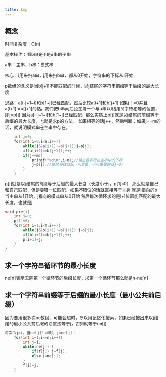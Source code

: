```yaml
---
title: kmp
---
```


## 概念

时间复杂度：O(n)

基本操作：看b串是不是a串的子串

a串：主串，b串：模式串

核心：i用来扫a串，j用来扫b串，都从0开始，字符串的下标从1开始

p数组的含义是当b[j+1]不能匹配的时候，以j结尾的字符串前缀等于后缀的最大长度


思路：a[i-j+1~i]和b[1~j]已经匹配，然后比较a[i+1]和b[j+1]
如果j！=0并且a[i+1]!=b[j+1]的话，我们把b串向后拉至第一个与a串以i结尾的字符相等的位置，即j=p[j],因为a[i-j+1~i]和b[1~j]已经匹配，那么实质上p[j]就是以j结尾的前缀等于后缀的最大长度，也就是求p的方法。
如果相等的话j++，然后判断：如果j==m的话，就说明模式串在主串中存在。
```cpp
	int j=0;
	for(int i=0;i<n;i++){
		while(j&&a[i+1]!=b[j+1])j=p[j];
		if(a[i+1]==b[j+1])j++;
		if(j==m){
			printf("%d\n",i-m);//输出首字母在主串中的下标
			j=p[j];//继续寻找匹配（可重叠，不可重叠的话j=0）
		}
	}
```

p[j]就是以j结尾的前缀等于后缀的最大长度（长度小于j，p[1]=0）
那么就是自己和自己匹配，但是要错一位匹配，如果不错位的话就直接等于本身
就是i指向的b当主串从1开始，j指向的模式串从0开始
然后每次循环求的是i+1位置能匹配的最大长度，也就是j

```cpp
void pre(){
	int j=0;
	p[1]=0;
	for(int i=1;i<m;i++){
		while(j&&b[i+1]!=b[j+1]) j=p[j];
		if(b[i+1]==b[j+1])j++;
		p[i+1]=j;
	}
}
```
## 求一个字符串循环节的最小长度
ne[n]表示去除第一个循环节的后缀长度，求第一个循环节那么就是n-ne[n]

## 求一个字符串前缀等于后缀的最小长度（最小公共前后缀）

因为要用很多次ne数组，可能会超时，所以用记忆化搜索，如果已经搜出来以j结尾的最小公共前后缀的话直接等于j，否则就等于ne[j]

```cpp
每次令j=i，当ne[j]！=0时，j=ne[j]：
	for(int i=1;i<=n;i++){
		int j=i;
		while(ne[j]) {
			if(f[j]) j=f[j];
			else j=ne[j];
		}
		f[i]=j;
	}

```

